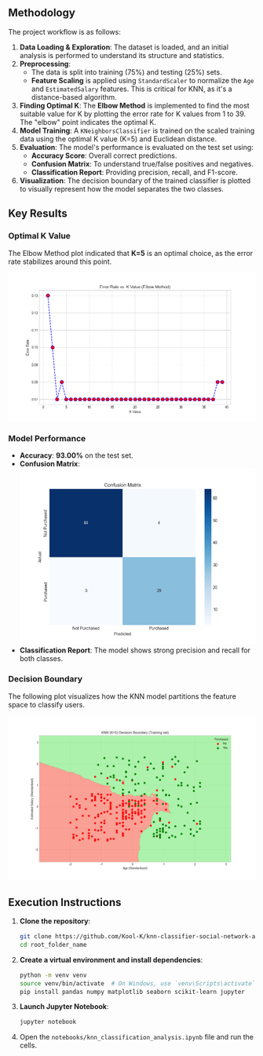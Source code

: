 
## Methodology

The project workflow is as follows:
1.  **Data Loading & Exploration**: The dataset is loaded, and an initial analysis is performed to understand its structure and statistics.
2.  **Preprocessing**:
    - The data is split into training (75%) and testing (25%) sets.
    - **Feature Scaling** is applied using `StandardScaler` to normalize the `Age` and `EstimatedSalary` features. This is critical for KNN, as it's a distance-based algorithm.
3.  **Finding Optimal K**: The **Elbow Method** is implemented to find the most suitable value for K by plotting the error rate for K values from 1 to 39. The "elbow" point indicates the optimal K.
4.  **Model Training**: A `KNeighborsClassifier` is trained on the scaled training data using the optimal K value (K=5) and Euclidean distance.
5.  **Evaluation**: The model's performance is evaluated on the test set using:
    - **Accuracy Score**: Overall correct predictions.
    - **Confusion Matrix**: To understand true/false positives and negatives.
    - **Classification Report**: Providing precision, recall, and F1-score.
6.  **Visualization**: The decision boundary of the trained classifier is plotted to visually represent how the model separates the two classes.

## Key Results

### Optimal K Value
The Elbow Method plot indicated that **K=5** is an optimal choice, as the error rate stabilizes around this point.

![Elbow Method Plot](visualizations/elbow_method.png)

### Model Performance
- **Accuracy**: **93.00%** on the test set.  
- **Confusion Matrix**:  
  ![Confusion Matrix](visualizations/confusion_matrix.png)  
- **Classification Report**: The model shows strong precision and recall for both classes.

### Decision Boundary
The following plot visualizes how the KNN model partitions the feature space to classify users.

![KNN Decision Boundary](visualizations/knn_decision_boundary.png)

## Execution Instructions

1.  **Clone the repository**:
    ```bash
    git clone https://github.com/Kool-K/knn-classifier-social-network-ads.git
    cd root_folder_name
    ```
2.  **Create a virtual environment and install dependencies**:
    ```bash
    python -m venv venv
    source venv/bin/activate  # On Windows, use `venv\Scripts\activate`
    pip install pandas numpy matplotlib seaborn scikit-learn jupyter
    ```
3.  **Launch Jupyter Notebook**:
    ```bash
    jupyter notebook
    ```
4.  Open the `notebooks/knn_classification_analysis.ipynb` file and run the cells.
